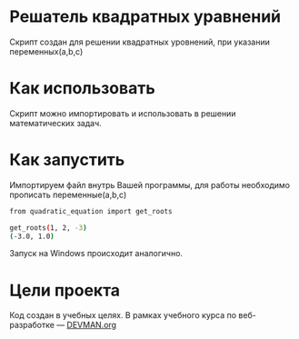 # Решатель квадратных уравнений

Скрипт создан для решении квадратных уровнений, при указании переменных(a,b,c)

# Как использовать

Скрипт можно импортировать и использовать в решении математических задач.

# Как запустить

Импортируем файл внутрь Вашей программы, для работы необходимо прописать переменные(a,b,c)

```bash
from quadratic_equation import get_roots

get_roots(1, 2, -3)
(-3.0, 1.0)
```

Запуск на Windows происходит аналогично.

# Цели проекта

Код создан в учебных целях. В рамках учебного курса по веб-разработке ― [DEVMAN.org](https://devman.org)
